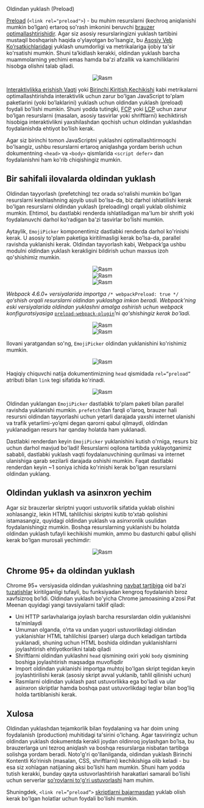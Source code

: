 Oldindan yuklash (Preload)

[Preload](https://developer.mozilla.org/en-US/docs/Web/HTML/Preloading_content) (`<link rel="preload">`) \- bu muhim resurslarni (kechroq aniqlanishi mumkin bo’lgan) ertaroq so'rash imkonini beruvchi [brauzer optimallashtirishidir](https://web.dev/uses-rel-preload/). Agar siz asosiy resurslaringizni yuklash tartibini mustaqil boshqarish haqida o'ylayotgan bo'lsangiz, bu [Asosiy Veb Ko’rsatkichlaridagi](https://web.dev/vitals) yuklash unumdorligi va metrikalariga ijobiy ta'sir ko'rsatishi mumkin. Shuni ta’kidlash kerakki, oldindan yuklash barcha muammolarning yechimi emas hamda ba'zi afzallik va kamchiliklarini hisobga olishni talab qiladi. 

<div align="center">
  <img src="../../images/preload/01.png" alt="Rasm" />
</div>


[Interaktivlikka erishish Vaqti](https://web.dev/tti) yoki [Birinchi Kiritish Kechikishi](https://web.dev/fid) kabi metrikalarni optimallashtirishda interaktivlik uchun zarur bo'lgan JavaScript to'plam paketlarini (yoki bo’laklarini) yuklash uchun oldindan yuklash (preload) foydali bo'lishi mumkin. Shuni yodda tutingki, [FCP](https://web.dev/fcp) yoki [LCP](https://web.dev/lcp) uchun zarur bo’lgan resurslarni (masalan, asosiy tasvirlar yoki shriftlarni) kechiktirish hisobiga interaktivlikni yaxshilashdan qochish uchun oldindan yuklashdan foydalanishda ehtiyot bo’lish kerak. 

Agar siz birinchi tomon JavaScriptni yuklashni optimallashtirmoqchi bo'lsangiz, ushbu resurslarni ertaroq aniqlashga yordam berish uchun dokumentning `<head>` va `<body>` qismlarida `<script defer>` dan foydalanishni ham ko'rib chiqishingiz mumkin. 

## Bir sahifali ilovalarda oldindan yuklash

Oldindan tayyorlash (prefetching) tez orada so'ralishi mumkin bo'lgan resurslarni keshlashning ajoyib usuli bo'lsa-da, biz darhol ishlatilishi kerak bo'lgan resurslarni oldindan yuklash (preloading) orqali yuklab olishimiz mumkin. Ehtimol, bu dastlabki renderda ishlatiladigan ma'lum bir shrift yoki foydalanuvchi darhol ko'radigan ba'zi tasvirlar bo’lishi mumkin.

Aytaylik, `EmojiPicker` komponentimiz dastlabki renderda darhol ko'rinishi kerak. U asosiy to'plam paketiga kiritilmasligi kerak bo’lsa-da, parallel ravishda yuklanishi kerak. Oldindan tayyorlash kabi, Webpack’ga ushbu modulni oldindan yuklash kerakligini bildirish uchun maxsus izoh qo'shishimiz mumkin. 

<div align="center">
  <img src="../../images/preload/02.png" alt="Rasm" />
</div>

<div align="center">
  <img src="../../images/preload/03.png" alt="Rasm" />
</div>

<div align="center">
  <img src="../../images/preload/04.png" alt="Rasm" />
</div>

*Webpack 4.6.0+ versiyalarida importga* `/* webpackPreload: true */` *qo‘shish orqali resurslarni oldindan yuklashga imkon beradi. Webpack’ning eski versiyalarida oldindan yuklashni amalga oshirish uchun webpack konfiguratsiyasiga* [`preload-webpack-plugin`](https://github.com/GoogleChromeLabs/preload-webpack-plugin)’ni *qo'shishingiz kerak bo'ladi.*

<div align="center">
  <img src="../../images/preload/05.png" alt="Rasm" />
</div>

<div align="center">
  <img src="../../images/preload/06.png" alt="Rasm" />
</div>

Ilovani yaratgandan so'ng, `EmojiPicker` oldindan yuklanishini ko'rishimiz mumkin. 

<div align="center">
  <img src="../../images/preload/07.png" alt="Rasm" />
</div>

Haqiqiy chiquvchi natija dokumentimizning `head` qismidada `rel=”preload”` atributi bilan `link` tegi sifatida ko'rinadi.

<div align="center">
  <img src="../../images/preload/08.png" alt="Rasm" />
</div>

Oldindan yuklangan `EmojiPicker` dastlabkk to'plam paketi bilan parallel ravishda yuklanishi mumkin. `prefetch`’dan farqli o'laroq, brauzer hali resursni oldindan tayyorlashi uchun yetarli darajada yaxshi internet ulanishi va trafik yetarlimi-yo’qmi degan qarorni qabul qilmaydi, oldindan yuklanadigan resurs har qanday holatda ham yuklanadi.

Dastlabki renderdan keyin `EmojiPicker` yuklanishini kutish o'rniga, resurs biz uchun darhol mavjud bo'ladi\! Resurslarni oqilona tartibda yuklayotganimiz sababli, dastlabki yuklash vaqti foydalanuvchining qurilmasi va internet ulanishiga qarab sezilarli darajada oshishi mumkin. Faqat dastlabki renderdan keyin \~1 soniya ichida ko'rinishi kerak bo'lgan resurslarni oldindan yuklang.

## Oldindan yuklash va asinxron yechim

Agar siz brauzerlar skriptni yuqori ustuvorlik sifatida yuklab olishini xohlasangiz, lekin HTML tahlilchisi skriptni kutib to’xtab qolishini istamasangiz, quyidagi oldindan yuklash va asinxronlik usulidan foydalanishingiz mumkin. Boshqa resurslarning yuklanishi bu holatda oldindan yuklash tufayli kechikishi mumkin, ammo bu dasturchi qabul qilishi kerak bo’lgan murosali yechimdir:

<div align="center">
  <img src="../../images/preload/09.png" alt="Rasm" />
</div>

## Chrome 95+ da oldindan yuklash

Chrome 95+ versiyasida oldindan yuklashning [navbat tartibiga](https://docs.google.com/document/d/1ZEi-XXhpajrnq8oqs5SiW-CXR3jMc20jWIzN5QRy1QA/edit?usp=sharing) oid ba’zi [tuzatishlar](https://twitter.com/patmeenan/status/1436374668450177026) kiritilganligi tufayli, bu funksiyadan kengroq foydalanish biroz xavfsizroq bo‘ldi. Oldindan yuklash bo'yicha Chrome jamoasining a’zosi Pat Meenan quyidagi yangi tavsiyalarni taklif qiladi: 

* Uni HTTP sarlavhalariga joylash barcha resurslardan oldin yuklanishni ta’minlaydi  
* Umuman olganda, o’rta va undan yuqori ustuvorlikdagi oldindan yuklanishlar HTML tahlilchisi (parser) ularga duch keladigan tartibda yuklanadi, shuning uchun HTML boshida oldindan yuklanishlarni joylashtirish ehtiyotkorlikni talab qiladi  
* Shriftlarni oldindan yuklashni `head` qismining oxiri yoki `body` qismining boshiga joylashtirish maqsadga muvofiqdir  
* Import oldindan yuklanishi importga muhtoj bo'lgan skript tegidan keyin joylashtirilishi kerak (asosiy skript avval yuklanib, tahlil qilinishi uchun)  
* Rasmlarni oldindan yuklash past ustuvorlikka ega bo'ladi va ular asinxron skriptlar hamda boshqa past ustuvorlikdagi teglar bilan bog’liq holda tartiblanishi kerak.

## 

## Xulosa

Oldindan yuklashdan tejamkorlik bilan foydalaning va har doim uning foydalanish (production) muhitidagi ta'sirini o'lchang. Agar tasviringiz uchun oldindan yuklash dokumentda kerakli joydan oldinroq joylashgan bo’lsa, bu brauzerlarga uni tezroq aniqlash va boshqa resurslarga nisbatan tartibga solishga yordam beradi. Noto'g'ri qo'llanilganda, oldindan yuklash Birinchi Kontentli Ko’rinish (masalan, CSS, shriftlarni) kechikishiga olib keladi \- bu esa siz xohlagan natijaning aksi bo’lishi ham mumkin. Shuni ham yodda tutish kerakki, bunday qayta ustuvorlashtirish harakatlari samarali bo'lishi uchun serverlar [so'rovlarni to'g'ri ustuvorlashi](https://github.com/andydavies/http2-prioritization-issues#cdns--cloud-hosting-services) ham muhim.

Shuningdek, `<link rel=”preload”>` [skriptlarni bajarmasdan](https://developer.mozilla.org/en-US/docs/Web/HTML/Preloading_content#scripting_and_preloads) yuklab olish kerak bo'lgan holatlar uchun foydali bo'lishi mumkin.